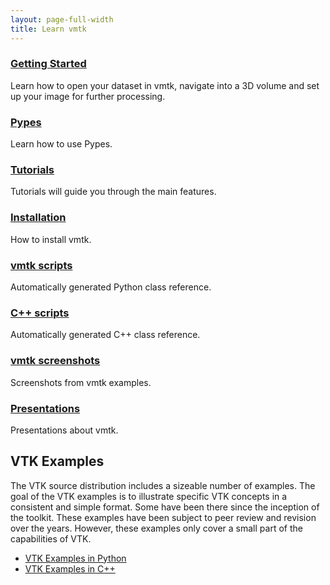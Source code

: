 ```yaml
---
layout: page-full-width
title: Learn vmtk
---
```


<div class="container">
  <div class="row">
    <div class="span4 doc-block">
      <h3><a href="{{ site.baseurl }}/documentation/getting-started.html">Getting Started</a></h3>
      <p>Learn how to open your dataset in vmtk, navigate into a 3D volume and set up your image for further processing.</p>
    </div>
    <div class="span4 doc-block">
      <h3><a href="{{ site.baseurl }}/documentation/pypes.html">Pypes</a></h3>
      <p>Learn how to use Pypes.</p>
    </div>
    <div class="span4 doc-block">
      <h3><a href="{{ site.baseurl }}/tutorials">Tutorials</a></h3>
      <p>Tutorials will guide you through the main features.</p>
    </div>
  </div>
  
  <div class="row">
    <div class="span4 doc-block">
      <h3><a href="{{ site.baseurl }}/documentation/installation.html">Installation</a></h3>
      <p>How to install vmtk.</p>
    </div>
    <div class="span4 doc-block">
      <h3><a href="{{ site.baseurl }}/documentation/vmtkscripts.html">vmtk scripts</a></h3>
      <p>Automatically generated Python class reference.</p>
    </div>
    <div class="span4 doc-block">
      <h3><a href="{{ site.baseurl }}/doc/html/index.html">C++ scripts</a></h3>
      <p>Automatically generated C++ class reference.</p>
    </div>
  </div>
  
  <div class="row">
    <div class="span4 doc-block">
      <h3><a href="{{ site.baseurl }}/documentation/screenshots.html">vmtk screenshots</a></h3>
      <p>Screenshots from vmtk examples.</p>
    </div>
    <div class="span4 doc-block">
      <h3><a href="{{ site.baseurl }}/documentation/presentations.html">Presentations</a></h3>
      <p>Presentations about vmtk.</p>
    </div>
    <!--<div class="span4 doc-block">
	      <h3><a href="{{ site.baseurl }}/documentation/vmtkin3dslicer.html/">vmtk in 3d Slicer</a></h3>
      <p>vmtk as an extension for 3D Slicer.</p>
    </div>-->
  </div>
</div>




## VTK Examples

The VTK source distribution includes a sizeable number of examples. The goal of the VTK examples is to illustrate specific VTK concepts in a consistent and simple format. Some have been there since the inception of the toolkit. These examples have been subject to peer review and revision over the years. However, these examples only cover a small part of the capabilities of VTK.

* <a href="http://www.vtk.org/Wiki/VTK/Examples/Python" target="_blank">VTK Examples in Python</a>
* <a href="http://www.vtk.org/Wiki/VTK/Examples/Cxx" target="_blank">VTK Examples in C++</a>
